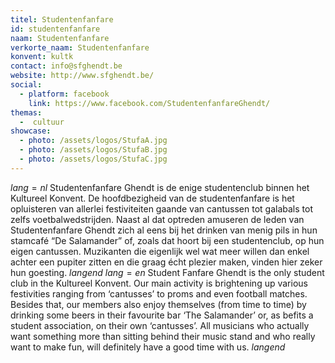 ```yaml
---
titel: Studentenfanfare
id: studentenfanfare
naam: Studentenfanfare
verkorte_naam: Studentenfanfare
konvent: kultk
contact: info@sfghendt.be
website: http://www.sfghendt.be/
social:
  - platform: facebook
    link: https://www.facebook.com/StudentenfanfareGhendt/
themas:
  -  cultuur
showcase:
  - photo: /assets/logos/StufaA.jpg
  - photo: /assets/logos/StufaB.jpg
  - photo: /assets/logos/StufaC.jpg
---
```


$lang=nl$ 
Studentenfanfare Ghendt is de enige studentenclub binnen het Kultureel Konvent. De hoofdbezigheid van de studentenfanfare is het opluisteren van allerlei festiviteiten gaande van cantussen tot galabals tot zelfs voetbalwedstrijden. Naast al dat optreden amuseren de leden van Studentenfanfare Ghendt zich al eens bij het drinken van menig pils in hun stamcafé “De Salamander” of, zoals dat hoort bij een studentenclub, op hun eigen cantussen. Muzikanten die eigenlijk wel wat meer willen dan enkel achter een pupiter zitten en die graag écht plezier maken, vinden hier zeker hun goesting. 
$langend$ 
$lang=en$ 
Student Fanfare Ghendt is the only student club in the Kultureel Konvent. Our main activity is brightening up various festivities ranging from ‘cantusses’ to proms and even football matches. Besides that, our members also enjoy themselves (from time to time) by drinking some beers in their favourite bar ‘The Salamander’ or, as befits a student association, on their own ‘cantusses’. All musicians who actually want something more than sitting behind their music stand and who really want to make fun, will definitely have a good time with us. 
$langend$
